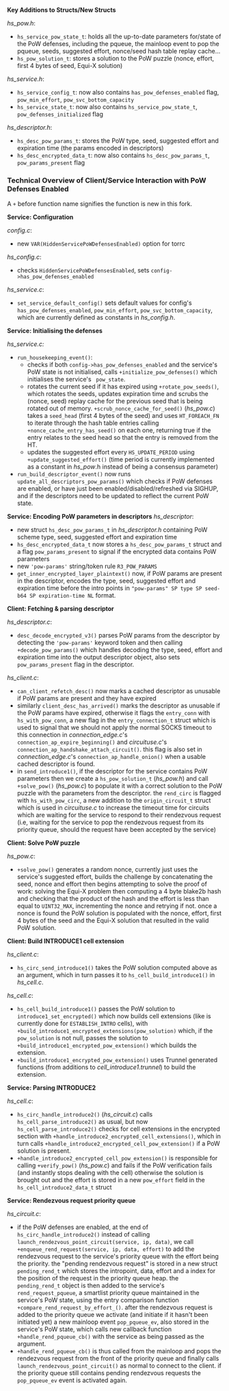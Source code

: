 **Key Additions to Structs/New Structs**

*hs_pow.h*:

- `hs_service_pow_state_t`: holds all the up-to-date parameters for/state of the PoW defenses, including the pqueue, the mainloop event to pop the pqueue, seeds, suggested effort, nonce/seed hash table replay cache...
- `hs_pow_solution_t`: stores a solution to the PoW puzzle (nonce, effort, first 4 bytes of seed, Equi-X solution)

*hs_service.h*: 

- `hs_service_config_t`: now also contains `has_pow_defenses_enabled` flag, `pow_min_effort`, `pow_svc_bottom_capacity`
- `hs_service_state_t`: now also contains `hs_service_pow_state_t`, `pow_defenses_initialized` flag

*hs_descriptor.h*:

- `hs_desc_pow_params_t`: stores the PoW type, seed, suggested effort and expiration time (the params encoded in descriptors)
- `hs_desc_encrypted_data_t`: now also contains `hs_desc_pow_params_t`, `pow_params_present` flag



### Technical Overview of Client/Service Interaction with PoW Defenses Enabled

A `+` before function name signifies the function is new in this fork.

**Service: Configuration**

*config.c*:

- new `VAR(HiddenServicePoWDefensesEnabled)` option for torrc

*hs_config.c*: 

- checks `HiddenServicePoWDefensesEnabled`, sets `config->has_pow_defenses_enabled`

*hs_service.c*:

- `set_service_default_config()` sets default values for config's `has_pow_defenses_enabled`, `pow_min_effort`, `pow_svc_bottom_capacity`, which are currently defined as constants in *hs_config.h*.

**Service: Initialising the defenses**

*hs_service.c:*

   - `run_housekeeping_event()`:
        - checks if both `config->has_pow_defenses_enabled` and the service's PoW state is not initialised, calls `+initialize_pow_defenses()` which initialises the service's ` pow_state`.
        - rotates the current seed if it has expired using `+rotate_pow_seeds()`, which rotates the seeds, updates expiration time and scrubs the (nonce, seed) replay cache for the previous seed that is being rotated out of memory. `+scrub_nonce_cache_for_seed()` (*hs_pow.c*) takes a `seed_head` (first 4 bytes of the seed) and uses `HT_FOREACH_FN` to iterate through the hash table entries calling `+nonce_cache_entry_has_seed()` on each one, returning true if the entry relates to the seed head so that the entry is removed from the HT.
        - updates the suggested effort every `HS_UPDATE_PERIOD` using `+update_suggested_effort()` (time period is currently implemented as a constant in *hs_pow*.h instead of being a consensus parameter)
- `run_build_descriptor_event()` now runs `update_all_descriptors_pow_params()` which checks if PoW defenses are enabled, or have just been enabled/disabled/refreshed via SIGHUP, and if the descriptors need to be updated to reflect the current PoW state.

**Service: Encoding PoW parameters in descriptors**
*hs_descriptor*:

   - new struct `hs_desc_pow_params_t` in *hs_descriptor.h* containing PoW scheme type, seed, suggested effort and expiration time
   - `hs_desc_encrypted_data_t` now stores a `hs_desc_pow_params_t` struct and a flag `pow_params_present` to signal if the encrypted data contains PoW parameters
   - new `'pow-params'` string/token rule `R3_POW_PARAMS`
   - `get_inner_encrypted_layer_plaintext()` now, if PoW params are present in the descriptor, encodes the type, seed, suggested effort and expiration time before the intro points in `"pow-params" SP type SP seed-b64 SP expiration-time NL` format.





**Client: Fetching & parsing descriptor**

*hs_descriptor.c*:

- `desc_decode_encrypted_v3()` parses PoW params from the descriptor by detecting the `'pow-params'` keyword token and then calling `+decode_pow_params()` which handles decoding the type, seed, effort and expiration time into the output descriptor object, also sets `pow_params_present` flag in the descriptor.

*hs_client.c*:

  - `can_client_refetch_desc()` now marks a cached descriptor as unusable if PoW params are present and they have expired
  - similarly `client_desc_has_arrived()` marks the descriptor as unusable if the PoW params have expired, otherwise it flags the `entry_conn` with `hs_with_pow_conn`, a new flag in the `entry_connection_t` struct which is used to signal that we should not apply the normal SOCKS timeout to this connection in *connection_edge.c*'s `connection_ap_expire_beginning()` and *circuituse.c*'s `connection_ap_handshake_attach_circuit()`. this flag is also set in *connection_edge.c*'s `connection_ap_handle_onion()` when a usable cached descriptor is found.
  - in `send_introduce1()`, if the descriptor for the service contains PoW parameters then we create a `hs_pow_solution_t` (*hs_pow.h*) and call `+solve_pow()` (*hs_pow.c*) to populate it with a correct solution to the PoW puzzle with the parameters from the descriptor. the `rend_circ` is flagged with `hs_with_pow_circ`, a new addition to the `origin_circuit_t` struct which is used in *circuituse.c* to increase the timeout time for circuits which are waiting for the service to respond to their rendezvous request (i.e, waiting for the service to pop the rendezvous request from its priority queue, should the request have been accepted by the service)

**Client: Solve PoW puzzle**

*hs_pow.c*:

- `+solve_pow()` generates a random nonce, currently just uses the service's suggested effort, builds the challenge by concatenating the seed, nonce and effort then begins attempting to solve the proof of work: solving the Equi-X problem then computing a 4 byte blake2b hash and checking that the product of the hash and the effort is less than equal to `UINT32_MAX`, incrementing the nonce and retrying if not. once a nonce is found the PoW solution is populated with the nonce, effort, first 4 bytes of the seed and the Equi-X solution that resulted in the valid PoW solution.

**Client: Build INTRODUCE1 cell extension**

*hs_client.c*:

- `hs_circ_send_introduce1()` takes the PoW solution computed above as an argument, which in turn passes it to `hs_cell_build_introduce1()` in *hs_cell.c*.    

*hs_cell.c*:

  - `hs_cell_build_introduce1()` passes the PoW solution to `introduce1_set_encrypted()` which now builds cell extensions (like is currently done for `ESTABLISH_INTRO` cells), with `+build_introduce1_encrypted_extensions(pow_solution)` which, if the `pow_solution` is not null, passes the solution to `+build_introduce1_encrypted_pow_extension()` which builds the extension.
  - `+build_introduce1_encrypted_pow_extension()` uses Trunnel generated functions (from additions to *cell_introduce1.trunnel*) to build the extension.



**Service: Parsing INTRODUCE2**

*hs_cell.c*:

   - `hs_circ_handle_introduce2()` (*hs_circuit.c*) calls `hs_cell_parse_introduce2()` as usual, but now `hs_cell_parse_introduce2()` checks for cell extensions in the encrypted section with `+handle_introduce2_encrypted_cell_extensions()`, which in turn calls `+handle_introduce2_encrypted_cell_pow_extension()` if a PoW solution is present.
   - `+handle_introduce2_encrypted_cell_pow_extension()` is responsible for calling `+verify_pow()` (*hs_pow.c*) and fails if the PoW verification fails (and instantly stops dealing with the cell) otherwise the solution is brought out and the effort is stored in a new `pow_effort` field in the `hs_cell_introduce2_data_t` struct

**Service: Rendezvous request priority queue**

*hs_circuit.c*:

- if the PoW defenses are enabled, at the end of `hs_circ_handle_introduce2()` instead of calling `launch_rendezvous_point_circuit(service, ip, data)`, we call `+enqueue_rend_request(service, ip, data, effort)` to add the rendezvous request to the service's priority queue with the effort being the priority. the "pending rendezvous request" is stored in a new struct `pending_rend_t` which stores the intropoint, data, effort and a index for the position of the request in the priority queue heap. the `pending_rend_t` object is then added to the service's `rend_request_pqueue`, a smartlist priority queue maintained in the service's PoW state, using the entry comparison function `+compare_rend_request_by_effort_()`. after the rendezvous request is added to the priority queue we activate (and initiate if it hasn't been initiated yet) a new mainloop event `pop_pqueue_ev`, also stored in the service's PoW state, which calls new callback function `+handle_rend_pqueue_cb()` with the service as being passed as the argument.
- `+handle_rend_pqueue_cb()` is thus called from the mainloop and pops the rendezvous request from the front of the priority queue and finally calls `launch_rendezvous_point_circuit()` as normal to connect to the client. if the priority queue still contains pending rendezvous requests the `pop_pqueue_ev` event is activated again.